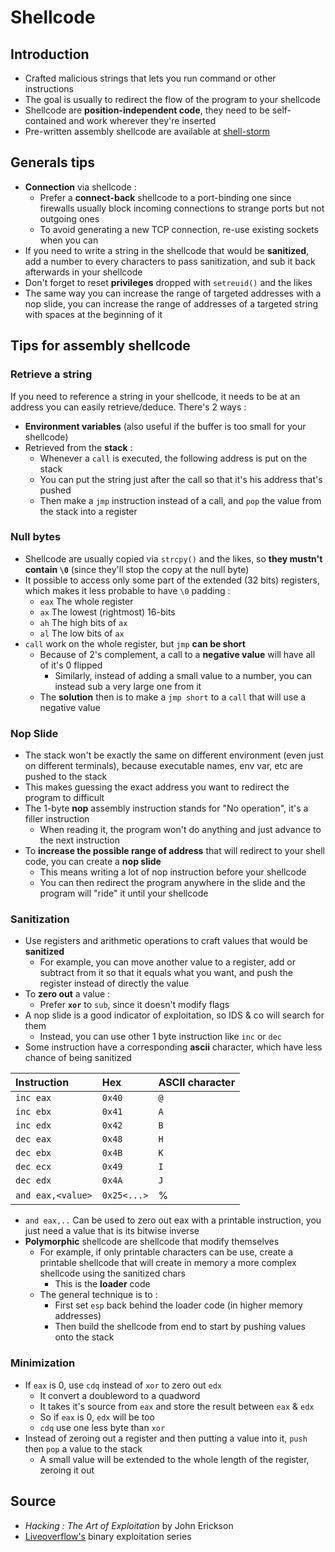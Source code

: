 # Shellcode

## Introduction

* Crafted malicious strings that lets you run command or other instructions
* The goal is usually to redirect the flow of the program to your shellcode
* Shellcode are **position-independent code**, they need to be self-contained and work wherever they're inserted
* Pre-written assembly shellcode are available at [shell-storm](http://shell-storm.org/shellcode/)

## Generals tips

* **Connection** via shellcode :
  * Prefer a **connect-back** shellcode to a port-binding one since firewalls usually block incoming connections to strange ports but not outgoing ones
  * To avoid generating a new TCP connection, re-use existing sockets when you can
* If you need to write a string in the shellcode that would be **sanitized**, add a number to every characters to pass sanitization, and sub it back afterwards in your shellcode
* Don't forget to reset **privileges** dropped with `setreuid()` and the likes
* The same way you can increase the range of targeted addresses with a nop slide, you can increase the range of addresses of a targeted string with spaces at the beginning of it 

## Tips for assembly shellcode

### Retrieve a string

If you need to reference a string in your shellcode, it needs to be at an address you can easily retrieve/deduce. There's 2 ways :

* **Environment variables** \(also useful if the buffer is too small for your shellcode\)
* Retrieved from the **stack** :
  * Whenever a `call` is executed, the following address is put on the stack
  * You can put the string just after the call so that it's his address that's pushed
  * Then make a `jmp` instruction instead of a call, and `pop` the value from the stack into a register

### Null bytes

* Shellcode are usually copied via `strcpy()` and the likes, so **they mustn't contain `\0`** \(since they'll stop the copy at the null byte\)
* It possible to access only some part of the extended \(32 bits\) registers, which makes it less probable to have `\0` padding :
  * `eax` The whole register
  * `ax` The lowest \(rightmost\) 16-bits
  * `ah` The high bits of `ax`
  * `al` The low bits of `ax`
* `call` work on the whole register, but `jmp` **can be short**
  * Because of 2's complement, a call to a **negative value** will have all of it's 0 flipped
    * Similarly, instead of adding a small value to a number, you can instead sub a very large one from it
  * The **solution** then is to make a `jmp short` to a `call` that will use a negative value

### Nop Slide

* The stack won't be exactly the same on different environment \(even just on different terminals\), because executable names, env var, etc are pushed to the stack
* This makes guessing the exact address you want to redirect the program to difficult
* The 1-byte **nop** assembly instruction stands for "No operation", it's a filler instruction
  * When reading it, the program won't do anything and just advance to the next instruction
* To  **increase the possible range of address** that will redirect to your shell code, you can create a **nop slide**
  * This means writing a lot of nop instruction before your shellcode
  * You can then redirect the program anywhere in the slide and the program will "ride" it until your shellcode

### Sanitization

* Use registers and arithmetic operations to craft values that would be **sanitized**
  * For example, you can move another value to a register, add or subtract from it so that it equals what you want, and push the register instead of directly the value
* To **zero out** a value :
  * Prefer **`xor`** to `sub`, since it doesn't modify flags
* A nop slide is a good indicator of exploitation, so IDS & co will search for them
  * Instead, you can use other 1 byte instruction like `inc` or `dec`
* Some instruction have a corresponding **ascii** character, which have less chance of being sanitized

| Instruction | Hex | ASCII character |
| :--- | :--- | :--- |
| `inc eax` | `0x40` | `@` |
| `inc ebx` | `0x41` | `A` |
| `inc edx` | `0x42` | `B` |
| `dec eax` | `0x48` | `H` |
| `dec ebx` | `0x4B` | `K` |
| `dec ecx` | `0x49` | `I` |
| `dec edx` | `0x4A` | `J` |
| `and eax,<value>` | `0x25<...>` | % |

* `and eax,..` Can be used to zero out eax with a printable instruction, you just need a value that is its bitwise inverse
* **Polymorphic** shellcode are shellcode that modify themselves
  * For example, if only printable characters can be use, create a printable shellcode that will create in memory a more complex shellcode using the sanitized chars
    * This is the **loader** code
  * The general technique is to : 
    * First set `esp` back behind the loader code \(in higher memory addresses\)
    * Then build the shellcode from end to start by pushing values onto the stack

### Minimization

* If `eax` is 0, use `cdq` instead of `xor` to zero out `edx`
  * It convert a doubleword to a quadword
  * It takes it's source from `eax` and store the result between `eax` & `edx`
  * So if `eax` is 0, `edx` will be too
  * `cdq` use one less byte than `xor`
* Instead of zeroing out a register and then putting a value into it, `push` then `pop` a value to the stack
  * A small value will be extended to the whole length of the register, zeroing it out

## Source

* _Hacking : The Art of Exploitation_ by John Erickson
* [Liveoverflow's](https://www.youtube.com/watch?v=iyAyN3GFM7A&list=PLhixgUqwRTjxglIswKp9mpkfPNfHkzyeN) binary exploitation series

